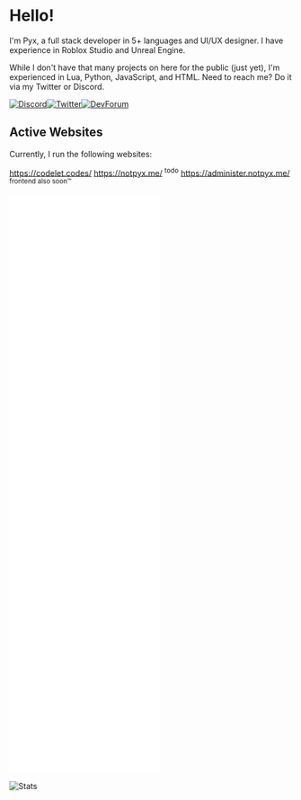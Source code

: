 # Hello!

I'm Pyx, a full stack developer in 5+ languages and UI/UX designer. I have experience in Roblox Studio and Unreal Engine.

While I don't have that many projects on here for the public (just yet), I'm experienced in Lua, Python, JavaScript, and HTML. Need to reach me? Do it via my Twitter or Discord.

[![Discord](/Discord.svg)](https://discord.com/users/449950252397494274)[![Twitter](/Twitter.svg)](https://twitter.com/pyxfluff)[![DevForum](/DevForum.svg)](https://devforum.roblox.com/u/pyxfluff)

## Active Websites

Currently, I run the following websites:

https://codelet.codes/
https://notpyx.me/ <sup>todo</sup>
https://administer.notpyx.me/ <sup>frontend also soon:tm:</sup>

![Metrics](https://raw.githubusercontent.com/pyxfluff/pyxfluff/main/github-metrics.svg)

![Stats](https://readme.iipython.dev/api?username=pyxfluff)
